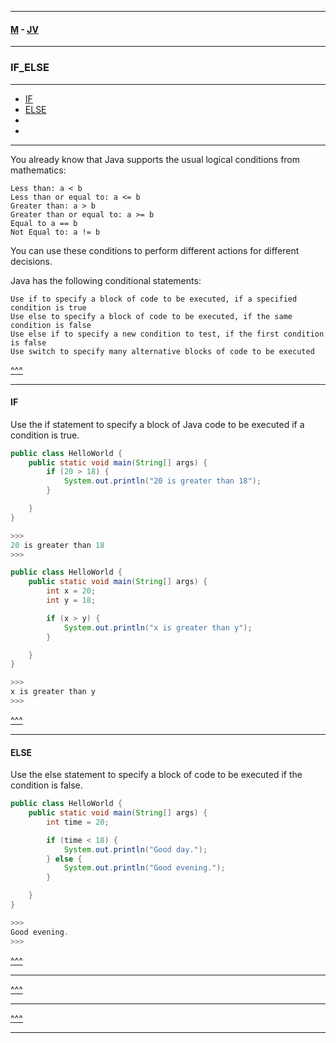 
---

#### [M](https://github.com/ttltrk/TTT/blob/master/menu.md) - [JV](https://github.com/ttltrk/TTT/tree/master/JV/JV.md)

---

### IF_ELSE

---

* [IF](#IF)
* [ELSE](#ELSE)
* [](#)
* [](#)

---

You already know that Java supports the usual logical conditions from mathematics:

```
Less than: a < b
Less than or equal to: a <= b
Greater than: a > b
Greater than or equal to: a >= b
Equal to a == b
Not Equal to: a != b
```

You can use these conditions to perform different actions for different decisions.

Java has the following conditional statements:

```
Use if to specify a block of code to be executed, if a specified condition is true
Use else to specify a block of code to be executed, if the same condition is false
Use else if to specify a new condition to test, if the first condition is false
Use switch to specify many alternative blocks of code to be executed
```

[^^^](#IF_ELSE)

---

#### IF

Use the if statement to specify a block of Java code to be executed if a condition is true.

```java
public class HelloWorld {
    public static void main(String[] args) {
        if (20 > 18) {
            System.out.println("20 is greater than 18");
        }

    }
}

>>>
20 is greater than 18
>>>
```


```java
public class HelloWorld {
    public static void main(String[] args) {
        int x = 20;
        int y = 18;

        if (x > y) {
            System.out.println("x is greater than y");
        }

    }
}

>>>
x is greater than y
>>>
```

[^^^](#IF_ELSE)

---

#### ELSE

Use the else statement to specify a block of code to be executed if the condition is false.

```java
public class HelloWorld {
    public static void main(String[] args) {
        int time = 20;

        if (time < 18) {
            System.out.println("Good day.");
        } else {
            System.out.println("Good evening.");
        }

    }
}

>>>
Good evening.
>>>
```

[^^^](#IF_ELSE)

---

[^^^](#IF_ELSE)

---

[^^^](#IF_ELSE)

---
